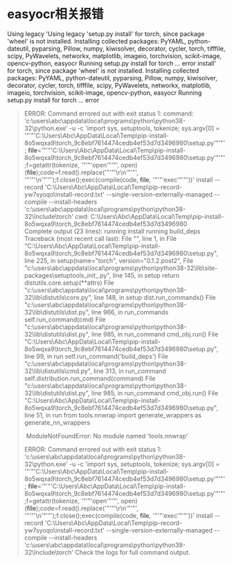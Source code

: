 # easyocr相关报错

Using legacy 'Using legacy 'setup.py install' for torch, since package 'wheel' is not installed.
Installing collected packages: PyYAML, python-dateutil, pyparsing, Pillow, numpy, kiwisolver, decorator, cycler, torch, tifffile, scipy, PyWavelets, networkx, matplotlib, imageio, torchvision, scikit-image, opencv-python, easyocr
    Running setup.py install for torch ... error install' for torch, since package 'wheel' is not installed.
Installing collected packages: PyYAML, python-dateutil, pyparsing, Pillow, numpy, kiwisolver, decorator, cycler, torch, tifffile, scipy, PyWavelets, networkx, matplotlib, imageio, torchvision, scikit-image, opencv-python, easyocr
    Running setup.py install for torch ... error
    

> ERROR: Command errored out with exit status 1:
>      command: 'c:\users\abc\appdata\local\programs\python\python38-32\python.exe' -u -c 'import sys, setuptools, tokenize; sys.argv[0] = '"'"'C:\\Users\\Abc\\AppData\\Local\\Temp\\pip-install-8o5wqxa9\\torch_9c8ebf7614474cedb4ef53d7d3496980\\setup.py'"'"'; __file__='"'"'C:\\Users\\Abc\\AppData\\Local\\Temp\\pip-install-8o5wqxa9\\torch_9c8ebf7614474cedb4ef53d7d3496980\\setup.py'"'"';f=getattr(tokenize, '"'"'open'"'"', open)(__file__);code=f.read().replace('"'"'\r\n'"'"', '"'"'\n'"'"');f.close();exec(compile(code, __file__, '"'"'exec'"'"'))' install --record 'C:\Users\Abc\AppData\Local\Temp\pip-record-yw7syoqo\install-record.txt' --single-version-externally-managed --compile --install-headers 'c:\users\abc\appdata\local\programs\python\python38-32\Include\torch'
>          cwd: C:\Users\Abc\AppData\Local\Temp\pip-install-8o5wqxa9\torch_9c8ebf7614474cedb4ef53d7d3496980\
>     Complete output (23 lines):
>     running install
>     running build_deps
>     Traceback (most recent call last):
>       File "<string>", line 1, in <module>
>       File "C:\Users\Abc\AppData\Local\Temp\pip-install-8o5wqxa9\torch_9c8ebf7614474cedb4ef53d7d3496980\setup.py", line 225, in <module>
>         setup(name="torch", version="0.1.2.post2",
>       File "c:\users\abc\appdata\local\programs\python\python38-32\lib\site-packages\setuptools\__init__.py", line 145, in setup
>         return distutils.core.setup(**attrs)
>       File "c:\users\abc\appdata\local\programs\python\python38-32\lib\distutils\core.py", line 148, in setup
>         dist.run_commands()
>       File "c:\users\abc\appdata\local\programs\python\python38-32\lib\distutils\dist.py", line 966, in run_commands
>         self.run_command(cmd)
>       File "c:\users\abc\appdata\local\programs\python\python38-32\lib\distutils\dist.py", line 985, in run_command
>         cmd_obj.run()
>       File "C:\Users\Abc\AppData\Local\Temp\pip-install-8o5wqxa9\torch_9c8ebf7614474cedb4ef53d7d3496980\setup.py", line 99, in run
>         self.run_command('build_deps')
>       File "c:\users\abc\appdata\local\programs\python\python38-32\lib\distutils\cmd.py", line 313, in run_command
>         self.distribution.run_command(command)
>       File "c:\users\abc\appdata\local\programs\python\python38-32\lib\distutils\dist.py", line 985, in run_command
>         cmd_obj.run()
>       File "C:\Users\Abc\AppData\Local\Temp\pip-install-8o5wqxa9\torch_9c8ebf7614474cedb4ef53d7d3496980\setup.py", line 51, in run
>         from tools.nnwrap import generate_wrappers as generate_nn_wrappers
>
> ​    ModuleNotFoundError: No module named 'tools.nnwrap'
>
> ERROR: Command errored out with exit status 1: 'c:\users\abc\appdata\local\programs\python\python38-32\python.exe' -u -c 'import sys, setuptools, tokenize; sys.argv[0] = '"'"'C:\\Users\\Abc\\AppData\\Local\\Temp\\pip-install-8o5wqxa9\\torch_9c8ebf7614474cedb4ef53d7d3496980\\setup.py'"'"'; __file__='"'"'C:\\Users\\Abc\\AppData\\Local\\Temp\\pip-install-8o5wqxa9\\torch_9c8ebf7614474cedb4ef53d7d3496980\\setup.py'"'"';f=getattr(tokenize, '"'"'open'"'"', open)(__file__);code=f.read().replace('"'"'\r\n'"'"', '"'"'\n'"'"');f.close();exec(compile(code, __file__, '"'"'exec'"'"'))' install --record 'C:\Users\Abc\AppData\Local\Temp\pip-record-yw7syoqo\install-record.txt' --single-version-externally-managed --compile --install-headers 'c:\users\abc\appdata\local\programs\python\python38-32\Include\torch' Check the logs for full command output.